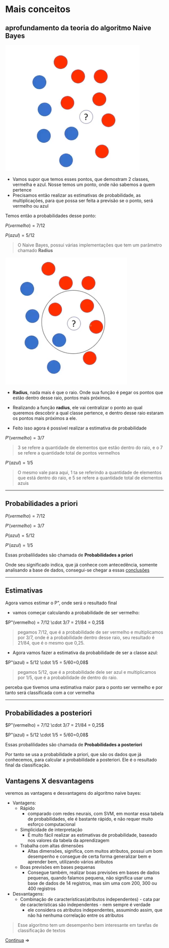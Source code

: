 # Mais conceitos

## aprofundamento da teoria do algoritmo Naive Bayes

![pontos](img/pontos.png)

- Vamos supor que temos esses pontos, que demostram 2 classes, vermelha e azul. Nosse temos um ponto, onde não sabemos a quem pertence
- Precisamos então realizar as estimativas de probabilidade, as multiplicações, para que possa ser feita a previsão se o ponto, será vermelho ou azul

Temos então a probabilidades desse ponto:

$P(vermelho) = 7/12$

$P(azul) = 5/12$

> O Naive Bayes, possui várias implementações que tem um parâmetro chamado **Radius**

![raio](img/pontos-raio.png)

- **Radius**, nada mais é que o raio. Onde sua função é pegar os pontos que estão dentro desse raio, pontos mais próximos.

- Realizando a função **radius**, ele vai centralizar o ponto ao qual queremos descobrir a qual classe pertence, e dentro desse raio estaram os pontos mais próximos a ele.

- Feito isso agora é possível realizar a estimativa de probabilidade

$P'(vermelho) = 3/7$
> 3 se refere a quantidade de elementos que estão dentro do raio, e o 7 se refere a quantidade total de pontos vermelhos

$P'(azul) = 1/5$
> O mesmo vale para aqui, 1 ta se referindo a quantidade de elementos que está dentro do raio, e 5 se refere a quantidade total de elementos azuis

---

## Probabilidades a priori

$P(vermelho) = 7/12$

$P'(vermelho) = 3/7$

$P(azul) = 5/12$

$P'(azul) = 1/5$

Essas probalilidades são chamada de **Probabilidades a priori**

Onde seu significado indica, que já conhece com antecedência, somente analisando a base de dados, consegui-se chegar a essas [conclusões](#probabilidades-a-priori)

---

## Estimativas

Agora vamos estimar o P", onde será o resultado final

- vamos começar calculando a probabilidade de ser vermelho:

$P"(vermelho) = 7/12 \cdot 3/7 = 21/84 = 0,25$
> pegamos 7/12, que é a probabilidade de ser vermelho e multiplicamos por 3/7, onde é a probabilidade dentro desse raio, seu resultado é 21/84, que é o mesmo que 0,25.

- Agora vamos fazer a estimativa da probabilidade de ser a classe azul:

$P"(azul) = 5/12 \cdot 1/5 = 5/60=0,08$
> pegamos 5/12, que é a probabilidade dele ser azul e multiplicamos por 1/5, que é a probabilidade de dentro do raio.

perceba que tivemos uma estimativa maior para o ponto ser vermelho e por tanto será classificada com a cor vermelha

---

## Probabilidades a posteriori

$P"(vermelho) = 7/12 \cdot 3/7 = 21/84 = 0,25$

$P"(azul) = 5/12 \cdot 1/5 = 5/60=0,08$

Essas probalilidades são chamada de **Probabilidades a posteriori**

Por tanto se usa a probabilidade a priori, que são os dados que já conhecemos, para calcular a probabilidade a posteriori. Ele é o resultado final da classificação.

## Vantagens X desvantagens

veremos as vantagens e desvantagens do algoritmo naive bayes:

- Vantagens:
  - Rápido
    - comparado com redes neurais, com SVM, em montar essa tabela de probabilidades, ele é bastante rápido, e não requer muito esforço computacional
  - Simplicidade de interpretação
    - É muito fácil realizar as estimativas de probabilidade, baseado nos valores da tabela da aprendizagem
  - Trabalha com altas dimensões
    - Altas dimensões, significa, com muitos atributos, possui um bom desempenho e consegue de certa forma generalizar bem e aprender bem, utilizando vários atributos
  - Boas previsões em bases pequenas
    - Consegue também, realizar boas previsões em bases de dados pequenas, quando falamos pequena, não significa usar uma base de dados de 14 registros, mas sim uma com 200, 300 ou 400 registros
- Desvantagens:
  - Combinação de características(atributos independentes) - cata par de características são independentes - nem sempre é verdade
    - ele considera os atributos independentes, assumindo assim, que não há nenhuma correlação entre os atributos

> Esse algoritmo tem um desempenho bem interesante em tarefas de classificação de textos

[Continua](6%20-%20base%20risco%20de%20cr%C3%A9dito.md) $\Rightarrow$
